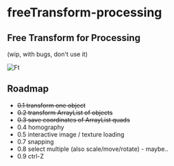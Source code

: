 # freeTransform-processing
## Free Transform for Processing
(wip, with bugs, don't use it)

![Ft](http://i.imgur.com/FxJHjKs.png)

## Roadmap
* ~~0.1 transform one object~~
* ~~0.2 transform ArrayList of objects~~
* ~~0.3 save coordinates of ArrayList quads~~
* 0.4 homography
* 0.5 interactive image / texture loading 
* 0.7 snapping
* 0.8 select multiple (also scale/move/rotate) - maybe..
* 0.9 ctrl-Z
